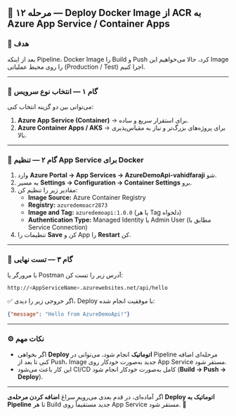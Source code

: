 ## 🚀 مرحله ۱۲ — Deploy Docker Image از ACR به Azure App Service / Container Apps

### 🎯 هدف
بعد از اینکه Pipeline، Docker Image را Build و Push کرد، حالا می‌خواهیم این Image را روی محیط عملیاتی (Production / Test) اجرا کنیم.

---

### 🔹 گام ۱ — انتخاب نوع سرویس

می‌توانی بین دو گزینه انتخاب کنی:

1. **Azure App Service (Container)**  → برای استقرار سریع و ساده.
2. **Azure Container Apps / AKS**  → برای پروژه‌های بزرگ‌تر و نیاز به مقیاس‌پذیری بالا.

---

### 🔹 گام ۲ — تنظیم App Service برای Docker

1. وارد **Azure Portal → App Services → AzureDemoApi-vahidfaraji** شو.
2. به مسیر **Settings → Configuration → Container Settings** برو.
3. مقادیر زیر را تنظیم کن:
   - **Image Source:** Azure Container Registry
   - **Registry:** `azuredemoacr2873`
   - **Image and Tag:** `azuredemoapi:1.0.0` (یا هر Tag دلخواه)
   - **Authentication Type:** Managed Identity یا Admin User (مطابق با Service Connection)
4. تنظیمات را **Save** کن و App را **Restart** کن.

---

### 🔹 گام ۳ — تست نهایی

با مرورگر یا Postman آدرس زیر را تست کن:

```bash
http://<AppServiceName>.azurewebsites.net/api/hello
```

✅ اگر خروجی زیر را دیدی، Deploy با موفقیت انجام شده:

```json
{"message": "Hello from AzureDemoApi!"}
```

---

### ⚙️ نکات مهم

- اگر بخواهی **Deploy اتوماتیک** انجام شود، می‌توانی در Pipeline مرحله‌ای اضافه کنی تا بعد از Push، Image جدید به‌صورت خودکار روی App Service مستقر شود.
- این کار باعث می‌شود CI/CD کامل به‌صورت خودکار انجام شود (**Build → Push → Deploy**).

---

اگر آماده‌ای، در قدم بعدی می‌رویم سراغ **اضافه کردن مرحله‌ی Deploy اتوماتیک به Pipeline** تا هر Build جدید مستقیماً روی App Service مستقر شود. 🚀


